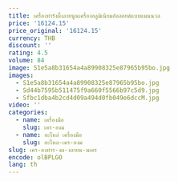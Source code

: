 ```yaml
---
title: เครื่องทำรังผึ้งลายนูนเครื่องอลูมิเนียมอัลลอยด์แบบแมนนวล
price: '16124.15'
price_original: '16124.15'
currency: THB
discount: ''
rating: 4.5
volume: 84
image: S1e5a8b31654a4a89908325e87965b95bo.jpg
images:
  - S1e5a8b31654a4a89908325e87965b95bo.jpg
  - Sd44b7595b511475f9a660f5566b97c5d9.jpg
  - Sfbc1dba4b2cd4d09a494d0fb049e6dccM.jpg
video: ''
categories:
  - name: เครื่องมือ
    slug: เคร-องม
  - name: อะไหล่ เครื่องมือ
    slug: อะไหล-เคร-องม
slug: เคร-องทำร-งผ-งลายน-นเคร
encode: olBPLGO
lang: th
---
```

  
